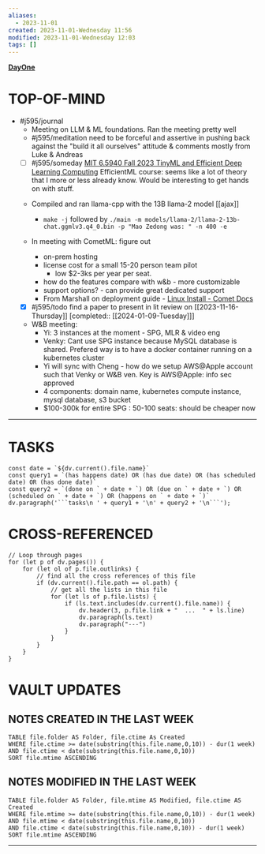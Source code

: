```yaml
---
aliases:
  - 2023-11-01
created: 2023-11-01-Wednesday 11:56
modified: 2023-11-01-Wednesday 12:03
tags: []
---
```

**[DayOne](dayone://open?date=2023-11-01)**
# TOP-OF-MIND
- #j595/journal 
	- Meeting on LLM & ML foundations. Ran the meeting pretty well
	- #j595/meditation need to be forceful and assertive in pushing back against the "build it all ourselves" attitude & comments mostly from Luke & Andreas
	- [ ] #j595/someday [MIT 6.5940 Fall 2023 TinyML and Efficient Deep Learning Computing](https://hanlab.mit.edu/courses/2023-fall-65940) EfficientML course: seems like a lot of theory that I more or less already know. Would be interesting to get hands on with stuff.
	- Compiled and ran llama-cpp with the 13B llama-2 model [[ajax]]
		- `make -j` followed by `./main -m models/llama-2/llama-2-13b-chat.ggmlv3.q4_0.bin -p "Mao Zedong was: " -n 400 -e`

	 - In meeting with CometML: figure out
		 - on-prem hosting 
		 - license cost for a small 15-20 person team pilot
			 - low $2-3ks per year per seat.
		 - how do the features compare with w&b - more customizable
		 - support options? - can provide great dedicated support
		 - From Marshall on deployment guide - [Linux Install - Comet Docs](https://www.comet.com/docs/v2/deploying-comet/linux/linux-cometctl/)
	 - [x] #j595/todo find a paper to present in lit review on [[2023-11-16-Thursday]] [completed:: [[2024-01-09-Tuesday]]]
	 - W&B meeting:
		 - Yi: 3 instances at the moment - SPG, MLR & video eng
		 - Venky: Cant use SPG instance because MySQL database is shared. Prefered way is to have a docker container running on a kubernetes cluster
		 - Yi will sync with Cheng - how do we setup AWS@Apple account such that Venky or W&B ven. Key is AWS@Apple: info sec approved
		 - 4 components: domain name, kubernetes compute instance, mysql database, s3 bucket
		 - $100-300k for entire SPG : 50-100 seats: should be cheaper now

---
# TASKS
```dataviewjs
const date = `${dv.current().file.name}`
const query1 = `(has happens date) OR (has due date) OR (has scheduled date) OR (has done date)`
const query2 = `(done on ` + date + `) OR (due on ` + date + `) OR (scheduled on ` + date + `) OR (happens on ` + date + `)`
dv.paragraph('```tasks\n ' + query1 + '\n' + query2 + '\n```');
```
# CROSS-REFERENCED 
```dataviewjs
// Loop through pages 
for (let p of dv.pages()) {
	for (let ol of p.file.outlinks) {
		// find all the cross references of this file
		if (dv.current().file.path == ol.path) {
			// get all the lists in this file
			for (let ls of p.file.lists) {
				if (ls.text.includes(dv.current().file.name)) {
					dv.header(3, p.file.link + "  ...  " + ls.line)
					dv.paragraph(ls.text)
					dv.paragraph("---")
				}
			}
		}
	}
}
```

# VAULT UPDATES
## NOTES CREATED IN THE LAST WEEK
``` dataview
TABLE file.folder AS Folder, file.ctime As Created
WHERE file.ctime >= date(substring(this.file.name,0,10)) - dur(1 week) AND file.ctime < date(substring(this.file.name,0,10))
SORT file.mtime ASCENDING
```

## NOTES MODIFIED IN THE LAST WEEK
``` dataview
TABLE file.folder AS Folder, file.mtime AS Modified, file.ctime AS Created
WHERE file.mtime >= date(substring(this.file.name,0,10)) - dur(1 week)
AND file.mtime < date(substring(this.file.name,0,10))
AND file.ctime < date(substring(this.file.name,0,10)) - dur(1 week)
SORT file.mtime ASCENDING
```
---
